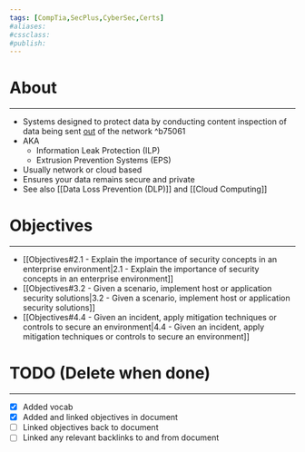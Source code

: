 ```yaml
---
tags: [CompTia,SecPlus,CyberSec,Certs]
#aliases:
#cssclass:
#publish:
---
```


# About
---
- Systems designed to protect data by conducting content inspection of data being sent <u>out</u> of the network ^b75061
- AKA
	- Information Leak Protection (ILP)
	- Extrusion Prevention Systems (EPS)
- Usually network or cloud based
- Ensures your data remains secure and private
- See also [[Data Loss Prevention (DLP)]] and [[Cloud Computing]]

# Objectives
---
- [[Objectives#2.1 - Explain the importance of security concepts in an enterprise environment|2.1 - Explain the importance of security concepts in an enterprise environment]]
- [[Objectives#3.2 - Given a scenario, implement host or application security solutions|3.2 - Given a scenario, implement host or application security solutions]]
- [[Objectives#4.4 - Given an incident, apply mitigation techniques or controls to secure an environment|4.4 - Given an incident, apply mitigation techniques or controls to secure an environment]]

# TODO (Delete when done)
---
- [x] Added vocab
- [x] Added and linked objectives in document
- [ ] Linked objectives back to document
- [ ] Linked any relevant backlinks to and from document